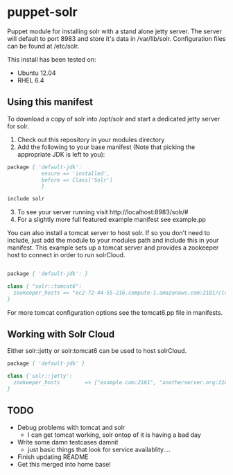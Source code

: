 puppet-solr
===========

Puppet module for installing solr with a stand alone jetty server.  The server will default to port 8983 and store it's data in /var/lib/solr.  Configuration files can be found at /etc/solr.  

This install has been tested on:

* Ubuntu 12.04
* RHEL 6.4

Using this manifest
-----------

To download a copy of solr into /opt/solr and start a dedicated jetty
server for solr.

1. Check out this repository in your modules directory
2. Add the following to your base manifest (Note that picking the appropriate JDK is left to you):

```pp
package { 'default-jdk': 
           ensure => 'installed',
           before => Class['Solr']
           } 

include solr
```
3. To see your server running visit http://localhost:8983/solr/#
4. For a slightly more full featured example manifest see example.pp


You can also install a tomcat server to host solr.  If so you don't need
to include, just add the module to your modules path and include this in
your manifest.  This example sets up a tomcat server and provides a
zookeeper host to connect in order to run solrCloud.

```pp

package { 'default-jdk': }

class { "solr::tomcat6":
  zookeeper_hosts => "ec2-72-44-55-216.compute-1.amazonaws.com:2181/cld2", 
}
```

For more tomcat configuration options see the tomcat6.pp file in
manifests.



Working with Solr Cloud
-----------------------
Either solr::jetty or solr:tomcat6 can be used to host solrCloud.

```pp
package { 'default-jdk' }

class {'solr::jetty':
  zookeeper_hosts        => ["example.com:2181", "anotherserver.org:2181/alternate_root"]
}
```

TODO
----

- Debug problems with tomcat and solr
    - I can get tomcat working, solr ontop of it is having a bad day
- Write some damn testcases damnit
    - just basic things that look for service availablity....
- Finish updating README
- Get this merged into home base!
